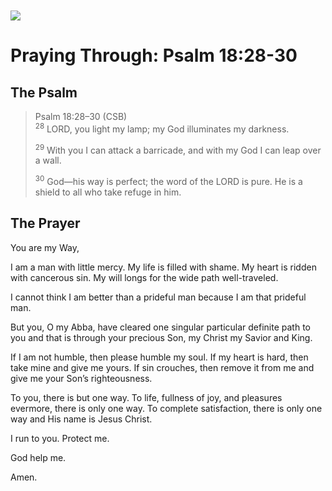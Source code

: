 <img class="intro-left" style="margin-top:10px" src="/images/art-paris-psalter.jpg">

# Praying Through: Psalm 18:28-30

<p style="clear:both;">

## The Psalm

>Psalm 18:28–30 (CSB)  
><sup>28</sup> LORD, you light my lamp; my God illuminates my darkness. 
>
><sup>29</sup> With you I can attack a barricade, and with my God I can leap over a wall. 
>
><sup>30</sup> God—his way is perfect; the word of the LORD is pure. He is a shield to all who take refuge in him.

## The Prayer


You are my Way,

I am a man with little mercy. My life is filled with shame. My heart is ridden with cancerous sin. My will longs for the wide path well-traveled.

I cannot think I am better than a prideful man because I am that prideful man.

But you, O my Abba, have cleared one singular particular definite path to you and that is through your precious Son, my Christ my Savior and King.

If I am not humble, then please humble my soul. If my heart is hard, then take mine and give me yours. If sin crouches, then remove it from me and give me your Son’s righteousness.

To you, there is but one way. To life, fullness of joy, and pleasures evermore, there is only one way. To complete satisfaction, there is only one way and His name is Jesus Christ.

I run to you. Protect me.

God help me.

Amen.
